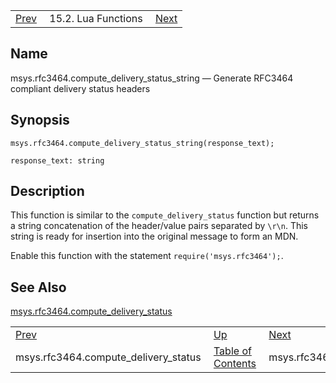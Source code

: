 |     |     |     |
| --- | --- | --- |
| [Prev](lua.ref.msys.rfc3464.compute_delivery_status)  | 15.2. Lua Functions |  [Next](lua.ref.msys.rfc3464.create_mdn.php) |

<a name="lua.ref.msys.rfc3464.compute_delivery_status_string"></a>
## Name

msys.rfc3464.compute_delivery_status_string — Generate RFC3464 compliant delivery status headers

<a name="idp26920976"></a>
## Synopsis

`msys.rfc3464.compute_delivery_status_string(response_text);`

`response_text: string`<a name="idp26923696"></a>
## Description

This function is similar to the `compute_delivery_status` function but returns a string concatenation of the header/value pairs separated by `\r\n`. This string is ready for insertion into the original message to form an MDN.

Enable this function with the statement `require('msys.rfc3464');`.

<a name="idp26927312"></a>
## See Also

[msys.rfc3464.compute_delivery_status](lua.ref.msys.rfc3464.compute_delivery_status "msys.rfc3464.compute_delivery_status")

|     |     |     |
| --- | --- | --- |
| [Prev](lua.ref.msys.rfc3464.compute_delivery_status)  | [Up](lua.function.details.php) |  [Next](lua.ref.msys.rfc3464.create_mdn.php) |
| msys.rfc3464.compute_delivery_status  | [Table of Contents](index) |  msys.rfc3464.create_mdn |
